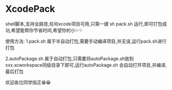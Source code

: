 # XcodePack
shell脚本,支持全路径,任何xcode项目可用,只需一键 sh pack.sh  运行,即可打包成功,希望能帮你节省时间,希望你的小✨✨

使用方法:
1.pack.sh 属于半自动打包,需要手动编译项目,并无误,运行pack.sh进行打包

2.autoPackage.sh 属于自动打包,只需要将autoPackage.sh放到 xxx.xcworkspace同级目录下即可,运行autoPackage.sh 会自动打开项目,并编译,最后打包

欢迎各位同学指正😁😁
